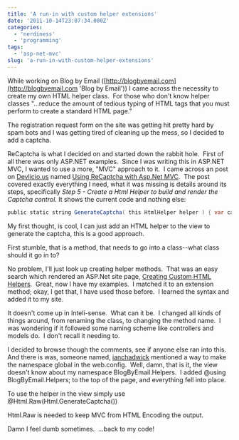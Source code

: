 ```yaml
---
title: 'A run-in with custom helper extensions'
date: '2011-10-14T23:07:34.000Z'
categories:
  - 'nerdiness'
  - 'programming'
tags:
  - 'asp-net-mvc'
slug: 'a-run-in-with-custom-helper-extensions'
---
```


While working on Blog by Email ([http://blogbyemail.com](http://blogbyemail.com 'Blog by Email')) I came across the necessity to create my own HTML helper class.  For those who don't know helper classes "...reduce the amount of tedious typing of HTML tags that you must perform to create a standard HTML page."

The registration request form on the site was getting hit pretty hard by spam bots and I was getting tired of cleaning up the mess, so I decided to add a captcha.

ReCaptcha is what I decided on and started down the rabbit hole.  First of all there was only ASP.NET examples.  Since I was writing this in ASP.NET MVC, I wanted to use a more, "MVC" approach to it.  I came across an post on [Devlicio.us](http://devlicio.us/) named [Using ReCaptcha with Asp.Net MVC](http://devlicio.us/blogs/derik_whittaker/archive/2008/12/02/using-recaptcha-with-asp-net-mvc.aspx).  The post covered exactly everything I need, what it was missing is details around its steps, specifically _Step 5 - Create a Html Helper to build and render the Captcha control_. It shows the current code and nothing else:

```csharp
public static string GenerateCaptcha( this HtmlHelper helper ) { var captchaControl = new Recaptcha.RecaptchaControl { ID = "recaptcha", Theme = "blackglass", PublicKey = -- Put Public Key Here --, PrivateKey = -- Put Private Key Here -- }; var htmlWriter = new HtmlTextWriter( new StringWriter() ); captchaControl.RenderControl(htmlWriter); return htmlWriter.InnerWriter.ToString(); }
```

My first thought, is cool, I can just add an HTML helper to the view to generate the captcha, this is a good approach.

First stumble, that is a method, that needs to go into a class--what class should it go in to?

No problem, I'll just look up creating helper methods.  That was an easy search which rendered an ASP.Net site page, [Creating Custom HTML Helpers](http://www.asp.net/mvc/tutorials/creating-custom-html-helpers-cs).  Great, now I have my examples.  I matched it to an extension method; okay, I get that, I have used those before.  I learned the syntax and added it to my site.

It doesn't come up in Inteli-sense.  What can it be.  I changed all kinds of things around, from renaming the class, to changing the method name.  I was wondering if it followed some naming scheme like controllers and models do.  I don't recall it needing to.

I decided to browse though the comments, see if anyone else ran into this.  And there is was, someone named, [ianchadwick](http://forums.asp.net/members/ianchadwick.aspx) mentioned a way to make the namespace global in the web.config.  Well, damn, that is it, the view doesn't know about my namespace BlogByEmail.Helpers.  I added @using BlogByEmail.Helpers; to the top of the page, and everything fell into place.

To use the helper in the view simply use @Html.Raw(Html.GenerateCaptcha())

Html.Raw is needed to keep MVC from HTML Encoding the output.

Damn I feel dumb sometimes.  ...back to my code!
